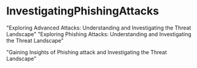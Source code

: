 # InvestigatingPhishingAttacks
"Exploring Advanced Attacks: Understanding and Investigating the Threat Landscape"
"Exploring Phishing Attacks: Understanding and Investigating the Threat Landscape"

"Gaining Insights of Phishing attack  and Investigating the Threat Landscape"


